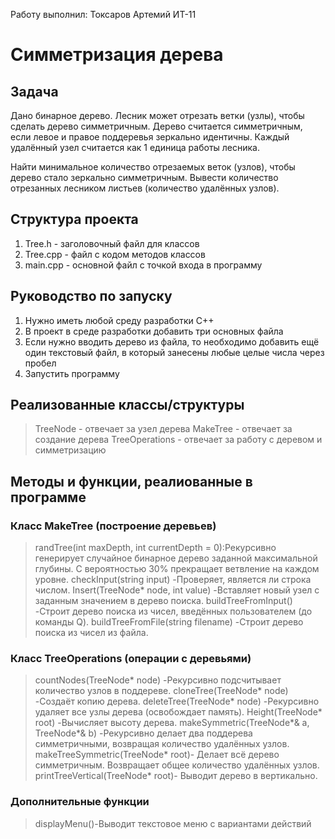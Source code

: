 Работу выполнил: Токсаров Артемий ИТ-11

# **Симметризация дерева**

## **Задача**

Дано бинарное дерево. Лесник может отрезать ветки (узлы), чтобы сделать дерево симметричным.
Дерево считается симметричным, если левое и правое поддеревья зеркально идентичны.
Каждый удалённый узел считается как 1 единица работы лесника.

Найти минимальное количество отрезаемых веток (узлов), чтобы дерево стало зеркально симметричным. 
Вывести количество отрезанных лесником листьев (количество удалённых узлов).

## **Структура проекта**
1. Tree.h - заголовочный файл для классов
2. Tree.cpp - файл с кодом методов классов
3. main.cpp - основной файл с точкой входа в программу

## **Руководство по запуску**
1. Нужно иметь любой среду разработки С++
2. В проект в среде разработки добавить три основных файла
3. Если нужно вводить дерево из файла, то необходимо добавить ещё один текстовый файл, в который занесены любые целые числа через пробел
4. Запустить программу

## **Реализованные классы/структуры**
> TreeNode - отвечает за узел дерева
> MakeTree - отвечает за создание дерева
> TreeOperations - отвечает за работу с деревом и симметризацию

## **Методы и функции, реалиованные в программе**
### Класс MakeTree (построение деревьев)
> randTree(int maxDepth, int currentDepth = 0):Рекурсивно генерирует случайное бинарное дерево заданной максимальной глубины.
С вероятностью 30% прекращает ветвление на каждом уровне.
> checkInput(string input) -Проверяет, является ли строка числом.
> Insert(TreeNode* node, int value) -Вставляет новый узел с заданным значением в дерево поиска.
> buildTreeFromInput() -Строит дерево поиска из чисел, введённых пользователем (до команды Q).
> buildTreeFromFile(string filename) -Строит дерево поиска из чисел из файла.

### Класс TreeOperations (операции с деревьями)
> countNodes(TreeNode* node) -Рекурсивно подсчитывает количество узлов в поддереве.
> cloneTree(TreeNode* node) -Создаёт копию дерева.
> deleteTree(TreeNode* node) -Рекурсивно удаляет все узлы дерева (освобождает память).
> Height(TreeNode* root) -Вычисляет высоту дерева.
> makeSymmetric(TreeNode*& a, TreeNode*& b) -Рекурсивно делает два поддерева симметричными, возвращая количество удалённых узлов.
> makeTreeSymmetric(TreeNode* root)- Делает всё дерево симметричным. Возвращает общее количество удалённых узлов.
> printTreeVertical(TreeNode* root)- Выводит дерево в вертикально.
### Дополнительные функции
> displayMenu()-Выводит текстовое меню с вариантами действий





